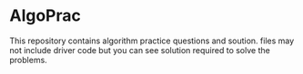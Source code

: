 # AlgoPrac
This repository contains algorithm practice questions and soution.
files may not include driver code but you can see solution required to solve the problems.
